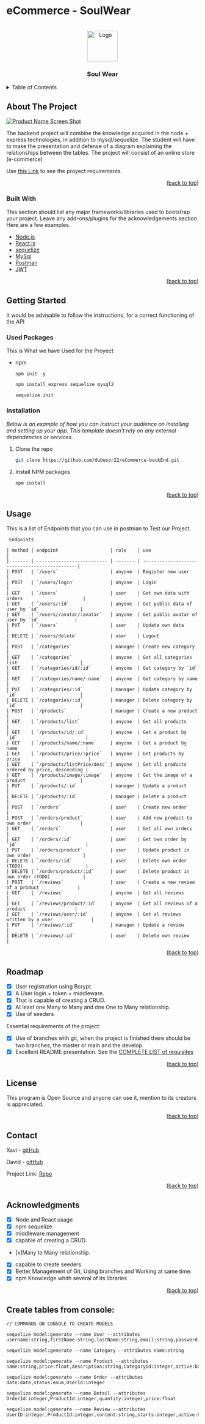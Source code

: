 # eCommerce - SoulWear

<div id="top"></div>

<!-- PROJECT LOGO -->
<br />
<div align="center">
  <a href="https://github.com/othneildrew/Best-README-Template">
    <img src="images/logo.png" alt="Logo" width="80" height="80">
  </a>

  <h3 align="center">Soul Wear</h3>
</div>

<!-- TABLE OF CONTENTS -->
<details>
  <summary>Table of Contents</summary>
  <ol>
    <li>
      <a href="#about-the-project">About The Project</a>
      <ul>
        <li><a href="#built-with">Built With</a></li>
      </ul>
    </li>
    <li>
      <a href="#getting-started">Getting Started</a>
      <ul>
        <li><a href="#prerequisites">Prerequisites</a></li>
        <li><a href="#installation">Installation</a></li>
      </ul>
    </li>
    <li><a href="#usage">Usage</a></li>
    <li><a href="#roadmap">Roadmap</a></li>
    <li><a href="#contributing">Contributing</a></li>
    <li><a href="#license">License</a></li>
    <li><a href="#contact">Contact</a></li>
    <li><a href="#acknowledgments">Acknowledgments</a></li>
  </ol>
</details>

<!-- ABOUT THE PROJECT -->

## About The Project

[![Product Name Screen Shot][product-screenshot]](https://example.com)

The backend project will combine the knowledge acquired in the
node + express technologies, in addition to mysql/sequelize.
The student will have to make the presentation and defense of a diagram
explaining the relationships between the tables. The project will consist of an online store (e-commerce)

Use [this Link](https://docs.google.com/document/d/1yey2fRgu8OkH0T2EUfP3Svixxq7geW1HmxxoOExK6Go/edit#) to see the proyect requirements.

<p align="right">(<a href="#top">back to top</a>)</p>

### Built With

This section should list any major frameworks/libraries used to bootstrap your project. Leave any add-ons/plugins for the acknowledgements section. Here are a few examples.

- [Node.js](https://node.org/)
- [React.js](https://reactjs.org/)
- [sequelize](https://sequelize.org/)
- [MySql](ttps://MySql.org/)
- [Postman](https://www.postman.com/)
- [JWT](https://jwt.io//)

<p align="right">(<a href="#top">back to top</a>)</p>

<!-- GETTING STARTED -->

## Getting Started

It would be advisable to follow the instructions, for a correct functioning of the API

### Used Packages

This is What we have Used for the Proyect

- npm

  ```
  npm init -y

  npm install express sequelize mysql2

  sequelize init
  ```

### Installation

_Below is an example of how you can instruct your audience on installing and setting up your app. This template doesn't rely on any external dependencies or services._

1. Clone the repo
   ```sh
   git clone https://github.com/dubesor22/eCommerce-backEnd.git
   ```
2. Install NPM packages
   ```sh
   npm install
   ```

<p align="right">(<a href="#top">back to top</a>)</p>

<!-- USAGE EXAMPLES -->

## Usage

This is a list of Endpoints that you can use in postman to Test our Project.

```
 Endpoints

| method | endpoint                   | role    | use                                           |
| ------ | -------------------------- | ------- | --------------------------------------------- |
| POST   | `/users`                   | anyone  | Register new user                             |
| POST   | `/users/login`             | anyone  | Login                                         |
| GET    | `/users`                   | user    | Get own data with orders                      |
| GET    | `/users/:id`               | anyone  | Get public data of user by `id`               |
| GET    | `/users//avatar/:avatar`   | anyone  | Get public avatar of user by `id`             |
| PUT    | `/users`                   | user    | Update own data                               |
| DELETE | `/users/delete`            | user    | Logout                                        |
| POST   | `/categories`              | manager | Create new category                           |
| GET    | `/categories`              | anyone  | Get all categories list                       |
| GET    | `/categories/id/:id`       | anyone  | Get category by `id`                          |
| GET    | `/categories/name/:name`   | anyone  | Get category by name                          |
| PUT    | `/categories/:id`          | manager | Update category by `id`                       |
| DELETE | `/categories/:id`          | manager | Delete category by `id`                       |
| POST   | `/products`                | manager | Create a new product                          |
| GET    | `/products/list`           | anyone  | Get all products                              |
| GET    | `/products/id/:id`         | anyone  | Get a product by `id`                         |
| GET    | `/products/name/:name`     | anyone  | Get a product by name                         |
| GET    | `/products/price/:price`   | anyone  | Get products by price                         |
| GET    | `/products/listPrice/desc` | anyone  | Get all products ordered by price, descending |
| GET    | `/products/image/:image`   | anyone  | Get the image of a product                    |
| PUT    | `/products/:id`            | manager | Update a product                              |
| DELETE | `/products/:id`            | manager | Delete a product                              |
| POST   | `/orders`                  | user    | Create new order                              |
| POST   | `/orders/product`          | user    | Add new product to own order                  |
| GET    | `/orders`                  | user    | Get all own orders                            |
| GET    | `/orders/:id`              | user    | Get own order by `id`                         |
| PUT    | `/orders/product`          | user    | Update product in own order                   |
| DELETE | `/orders/:id`              | user    | Delete own order (TODO)                       |
| DELETE | `/orders/product/:id`      | user    | Delete product in own order (TODO)            |
| POST   | `/reviews`                 | user    | Create a new review of a product              |
| GET    | `/reviews`                 | anyone  | Get all reviews                               |
| GET    | `/reviews/product/:id`     | anyone  | Get all reviews of a product                  |
| GET    | `/reviews/user/:id`        | anyone  | Get al reviews written by a user              |
| PUT    | `/reviews/:id`             | manager | Update a review                               |
| DELETE | `/reviews/:id`             | user    | Delete own review                             |

```

<p align="right">(<a href="#top">back to top</a>)</p>

<!-- ROADMAP -->

## Roadmap

- [x] User registration using Bcrypt.
- [x] A User login + token + middleware.
- [x] That is capable of creating a CRUD.
- [x] At least one Many to Many and one One to Many relationship.
- [x] Use of seeders

Essential requirements of the project:

- [x] Use of branches with git, when the project is finished there should be two branches, the master or main and the develop.
- [x] Excellent README presentation.
      See the [COMPLETE LIST of requisites](https://docs.google.com/document/d/1yey2fRgu8OkH0T2EUfP3Svixxq7geW1HmxxoOExK6Go/edit#)

<p align="right">(<a href="#top">back to top</a>)</p>

<!-- LICENSE -->

## License

This program is Open Source and anyone can use it, mention to its creators is appreciated.

<p align="right">(<a href="#top">back to top</a>)</p>

<!-- CONTACT -->

## Contact

Xavi - [gitHub](https://github.com/xavi-mat)

David - [gitHub](https://github.com/dubesor22)

Project Link: [Repo](https://github.com/your_username/eCommerce-backENd)

<p align="right">(<a href="#top">back to top</a>)</p>

<!-- ACKNOWLEDGMENTS -->

## Acknowledgments

- [x] Node and React usage
- [x] npm sequelize
- [x] middleware management
- [x] capable of creating a CRUD.
- [x]Many to Many relationship.
- [x] capable to create seeders
- [x] Better Management of Git, Using branches and Working at same time.
- [x] npm Knowledge whith several of its libraries

<p align="right">(<a href="#top">back to top</a>)</p>

<!-- MARKDOWN LINKS & IMAGES -->
<!-- https://www.markdownguide.org/basic-syntax/#reference-style-links -->

[contributors-shield]: https://img.shields.io/github/contributors/othneildrew/Best-README-Template.svg?style=for-the-badge
[contributors-url]: https://github.com/othneildrew/Best-README-Template/graphs/contributors
[forks-shield]: https://img.shields.io/github/forks/othneildrew/Best-README-Template.svg?style=for-the-badge
[forks-url]: https://github.com/othneildrew/Best-README-Template/network/members
[stars-shield]: https://img.shields.io/github/stars/othneildrew/Best-README-Template.svg?style=for-the-badge
[stars-url]: https://github.com/othneildrew/Best-README-Template/stargazers
[issues-shield]: https://img.shields.io/github/issues/othneildrew/Best-README-Template.svg?style=for-the-badge
[issues-url]: https://github.com/othneildrew/Best-README-Template/issues
[license-shield]: https://img.shields.io/github/license/othneildrew/Best-README-Template.svg?style=for-the-badge
[license-url]: https://github.com/othneildrew/Best-README-Template/blob/master/LICENSE.txt
[linkedin-shield]: https://img.shields.io/badge/-LinkedIn-black.svg?style=for-the-badge&logo=linkedin&colorB=555
[linkedin-url]: https://linkedin.com/in/othneildrew
[product-screenshot]: images/screenshot.png

## Create tables from console:

```
// COMMANDS ON CONSOLE TO CREATE MODELS

sequelize model:generate --name User --attributes username:string,firstName:string,lastName:string,email:string,password:string,role:enum,birthDate:date,gender:enum,active:boolean

sequelize model:generate --name Category --attributes name:string

sequelize model:generate --name Product --attributes name:string,price:float,description:string,CategoryId:integer,active:boolean

sequelize model:generate --name Order --attributes date:date,status:enum,UserId:integer

sequelize model:generate --name Detail --attributes OrderId:integer,ProductId:integer,quantity:integer,price:float

sequelize model:generate --name Review --attributes UserID:integer,ProductId:integer,content:string,starts:integer,active:boolean
```
